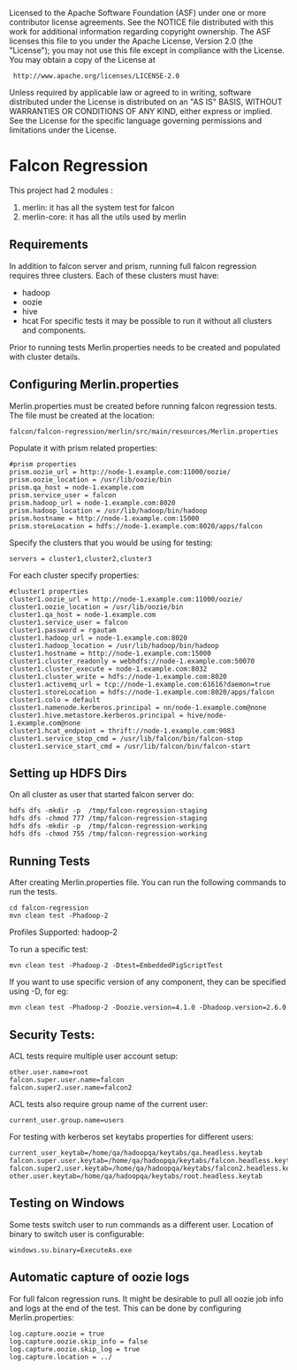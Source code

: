  Licensed to the Apache Software Foundation (ASF) under one
 or more contributor license agreements.  See the NOTICE file
 distributed with this work for additional information
 regarding copyright ownership.  The ASF licenses this file
 to you under the Apache License, Version 2.0 (the
 "License"); you may not use this file except in compliance
 with the License.  You may obtain a copy of the License at

     http://www.apache.org/licenses/LICENSE-2.0

 Unless required by applicable law or agreed to in writing, software
 distributed under the License is distributed on an "AS IS" BASIS,
 WITHOUT WARRANTIES OR CONDITIONS OF ANY KIND, either express or implied.
 See the License for the specific language governing permissions and
 limitations under the License.


Falcon Regression
=================
This project had 2 modules : 

1. merlin: it has all the system test for falcon
2. merlin-core: it has all the utils used by merlin

Requirements
------------
In addition to falcon server and prism, running full falcon regression requires three clusters.
Each of these clusters must have:

- hadoop
- oozie
- hive
- hcat
For specific tests it may be possible to run it without all clusters and components.

Prior to running tests Merlin.properties needs to be created and populated with cluster details.

Configuring Merlin.properties
-----------------------------
Merlin.properties must be created before running falcon regression tests.
The file must be created at the location:

    falcon/falcon-regression/merlin/src/main/resources/Merlin.properties

Populate it with prism related properties:

    #prism properties
    prism.oozie_url = http://node-1.example.com:11000/oozie/
    prism.oozie_location = /usr/lib/oozie/bin
    prism.qa_host = node-1.example.com
    prism.service_user = falcon
    prism.hadoop_url = node-1.example.com:8020
    prism.hadoop_location = /usr/lib/hadoop/bin/hadoop
    prism.hostname = http://node-1.example.com:15000
    prism.storeLocation = hdfs://node-1.example.com:8020/apps/falcon

Specify the clusters that you would be using for testing:

    servers = cluster1,cluster2,cluster3

For each cluster specify properties:

    #cluster1 properties
    cluster1.oozie_url = http://node-1.example.com:11000/oozie/
    cluster1.oozie_location = /usr/lib/oozie/bin
    cluster1.qa_host = node-1.example.com
    cluster1.service_user = falcon
    cluster1.password = rgautam
    cluster1.hadoop_url = node-1.example.com:8020
    cluster1.hadoop_location = /usr/lib/hadoop/bin/hadoop
    cluster1.hostname = http://node-1.example.com:15000
    cluster1.cluster_readonly = webhdfs://node-1.example.com:50070
    cluster1.cluster_execute = node-1.example.com:8032
    cluster1.cluster_write = hdfs://node-1.example.com:8020
    cluster1.activemq_url = tcp://node-1.example.com:61616?daemon=true
    cluster1.storeLocation = hdfs://node-1.example.com:8020/apps/falcon
    cluster1.colo = default
    cluster1.namenode.kerberos.principal = nn/node-1.example.com@none
    cluster1.hive.metastore.kerberos.principal = hive/node-1.example.com@none
    cluster1.hcat_endpoint = thrift://node-1.example.com:9083
    cluster1.service_stop_cmd = /usr/lib/falcon/bin/falcon-stop
    cluster1.service_start_cmd = /usr/lib/falcon/bin/falcon-start

Setting up HDFS Dirs
--------------------
On all cluster as user that started falcon server do:

    hdfs dfs -mkdir -p  /tmp/falcon-regression-staging
    hdfs dfs -chmod 777 /tmp/falcon-regression-staging
    hdfs dfs -mkdir -p  /tmp/falcon-regression-working
    hdfs dfs -chmod 755 /tmp/falcon-regression-working

Running Tests
-------------
After creating Merlin.properties file. You can run the following commands to run the tests.

    cd falcon-regression
    mvn clean test -Phadoop-2

Profiles Supported: hadoop-2

To run a specific test:

    mvn clean test -Phadoop-2 -Dtest=EmbeddedPigScriptTest

If you want to use specific version of any component, they can be specified using -D, for eg:

    mvn clean test -Phadoop-2 -Doozie.version=4.1.0 -Dhadoop.version=2.6.0

Security Tests:
---------------
ACL tests require multiple user account setup:

    other.user.name=root
    falcon.super.user.name=falcon
    falcon.super2.user.name=falcon2

ACL tests also require group name of the current user:

    current_user.group.name=users

For testing with kerberos set keytabs properties for different users:

    current_user_keytab=/home/qa/hadoopqa/keytabs/qa.headless.keytab
    falcon.super.user.keytab=/home/qa/hadoopqa/keytabs/falcon.headless.keytab
    falcon.super2.user.keytab=/home/qa/hadoopqa/keytabs/falcon2.headless.keytab
    other.user.keytab=/home/qa/hadoopqa/keytabs/root.headless.keytab

Testing on Windows
------------------
Some tests switch user to run commands as a different user. Location of binary to switch user is
configurable:

    windows.su.binary=ExecuteAs.exe

Automatic capture of oozie logs
-------------------------------
For full falcon regression runs. It might be desirable to pull all oozie job
info and logs at the end of the test. This can be done by configuring Merlin.properties:

    log.capture.oozie = true
    log.capture.oozie.skip_info = false
    log.capture.oozie.skip_log = true
    log.capture.location = ../
